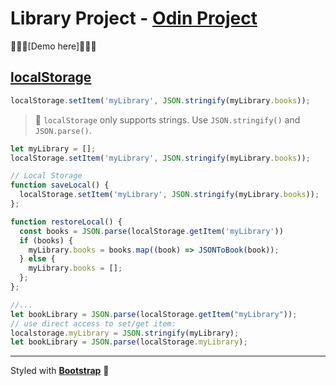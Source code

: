 # Library Project - [Odin Project](https://www.theodinproject.com/courses/javascript/lessons/library)

📕📕📕[Demo here]📕📕📕

## [localStorage](https://developer.mozilla.org/en-US/docs/Web/API/Web_Storage_API/Using_the_Web_Storage_API)

```js
localStorage.setItem('myLibrary', JSON.stringify(myLibrary.books));
```

> 💾 `localStorage` only supports strings. Use `JSON.stringify()` and `JSON.parse()`.

```js
let myLibrary = [];
localStorage.setItem('myLibrary', JSON.stringify(myLibrary.books));

// Local Storage
function saveLocal() {
  localStorage.setItem('myLibrary', JSON.stringify(myLibrary.books));
};

function restoreLocal() {
  const books = JSON.parse(localStorage.getItem('myLibrary'))
  if (books) {
    myLibrary.books = books.map((book) => JSONToBook(book));
  } else {
    myLibrary.books = [];
  };
};

//...
let bookLibrary = JSON.parse(localStorage.getItem("myLibrary"));
// use direct access to set/get item:
localstorage.myLibrary = JSON.stringify(myLibrary);
let bookLibrary = JSON.parse(localStorage.myLibrary);

```

_ _ _

Styled with **[Bootstrap](https://getbootstrap.com/)** 🥰